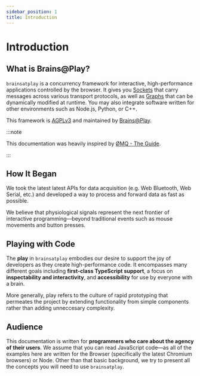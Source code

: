 ```yaml
---
sidebar_position: 1
title: Introduction
---
```

# Introduction

## What is Brains@Play?
`brainsatplay` is a concurrency framework for interactive, high-performance applications controlled by the browser. It gives you [Sockets](./guides/basic/sockets) that carry messages across various transport protocols, as well as [Graphs](./guides/basic/graphs) that can be dynamically modified at runtime. You may also integrate software written for other environments such as Node.js, Python, or C++. 

This framework is [AGPLv3](https://www.gnu.org/licenses/agpl-3.0.en.html) and maintained by [Brains@Play](https://brainsatplay.com).

:::note

This documentation was heavily inspired by [ØMQ - The Guide](https://zguide.zeromq.org/docs/preface/).

:::

## How It Began
We took the latest latest APIs for data acquisition (e.g. Web Bluetooth, Web Serial, etc.) and developed a way to process and forward data as fast as possible. 

We believe that physiological signals represent the next frontier of interactive programming—beyond traditional events such as mouse movements and button presses.

## Playing with Code
The **play** in `brainsatplay` embodies our desire to support the joy of developers as they create high-performance code. It encompasses many different goals including **first-class TypeScript support**, a focus on **inspectability and interactivity**, and **accessibility** for use by everyone with a brain. 

More generally, play refers to the culture of rapid prototyping that permeates the project by extending functionality from simple components rather than adding unneccesary complexity.


## Audience
This documentation is written for **programmers who care about the agency of their users**. We assume that you can read JavaScript code—as all of the examples here are written for the Browser (specifically the latest Chromium browsers) or Node. Other than that basic background, we try to present all the concepts you will need to use `brainsatplay`.